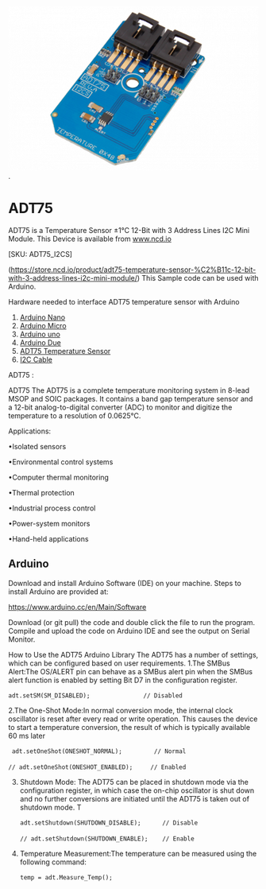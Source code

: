 
[![ADT75](ADT75_I2C.png)](https://store.ncd.io/product/adt75-temperature-sensor-%C2%B11c-12-bit-with-3-address-lines-i2c-mini-module/).

# ADT75
ADT75 is a Temperature Sensor ±1°C 12-Bit with 3 Address Lines I2C Mini Module.
This Device is available from www.ncd.io 

[SKU: ADT75_I2CS]

(https://store.ncd.io/product/adt75-temperature-sensor-%C2%B11c-12-bit-with-3-address-lines-i2c-mini-module/)
This Sample code can be used with Arduino.

Hardware needed to interface ADT75 temperature sensor with Arduino
1. <a href="https://store.ncd.io/product/i2c-shield-for-arduino-nano/">Arduino Nano</a>
2. <a href="https://store.ncd.io/product/i2c-shield-for-arduino-micro-with-i2c-expansion-port/">Arduino Micro</a>
3. <a href="https://store.ncd.io/product/i2c-shield-for-arduino-uno/">Arduino uno</a>
4. <a href="https://store.ncd.io/product/dual-i2c-shield-for-arduino-due-with-modular-communications-interface/">Arduino Due</a>
5. <a href="https://store.ncd.io/product/adt75-temperature-sensor-%C2%B11c-12-bit-with-3-address-lines-i2c-mini-module/">ADT75 Temperature Sensor </a>
6. <a href="https://store.ncd.io/product/i%C2%B2c-cable/">I2C Cable</a>

ADT75 :

ADT75 The ADT75 is a complete temperature monitoring system in 8-lead MSOP and SOIC packages. It contains a band gap temperature sensor and a 12-bit analog-to-digital converter
(ADC) to monitor and digitize the temperature to a resolution of 0.0625°C.

Applications:

•Isolated sensors

•Environmental control systems

•Computer thermal monitoring

•Thermal protection

•Industrial process control

•Power-system monitors

•Hand-held applications

## Arduino
Download and install Arduino Software (IDE) on your machine. Steps to install Arduino are provided at:

https://www.arduino.cc/en/Main/Software

Download (or git pull) the code and double click the file to run the program.
Compile and upload the code on Arduino IDE and see the output on Serial Monitor.

How to Use the ADT75 Arduino Library
The ADT75 has a number of settings, which can be configured based on user requirements.
1.The SMBus Alert:The OS/ALERT pin can behave as a SMBus alert pin when the SMBus alert function is enabled by setting Bit D7 in the configuration register. 

    adt.setSM(SM_DISABLED);               // Disabled
    
2.The One-Shot Mode:In normal conversion mode, the internal clock oscillator is reset after every read or write operation. This causes the device to start a temperature conversion, the result of which is typically available 60 ms later

     adt.setOneShot(ONESHOT_NORMAL);         // Normal
     
    // adt.setOneShot(ONESHOT_ENABLED);     // Enabled
    
3. Shutdown Mode: The ADT75 can be placed in shutdown mode via the configuration register, in which case the on-chip oscillator is shut down and no further conversions are initiated until the ADT75 is taken out of shutdown mode. T
     
       adt.setShutdown(SHUTDOWN_DISABLE);      // Disable
    
       // adt.setShutdown(SHUTDOWN_ENABLE);    // Enable
    
4. Temperature Measurement:The temperature can be measured using the following command:

       temp = adt.Measure_Temp();    
    
